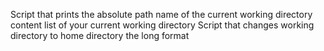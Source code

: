Script that prints the absolute path name of the current working directory
content list of your current working directory
Script that changes working directory to home directory
the long format
